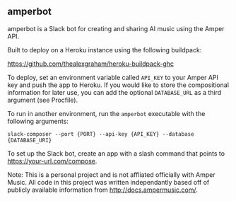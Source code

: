 amperbot
-------------------
amperbot is a Slack bot for creating and sharing AI music using the Amper API.

Built to deploy on a Heroku instance using the following buildpack:

https://github.com/thealexgraham/heroku-buildpack-ghc

To deploy, set an environment variable called `API_KEY` to your Amper API key and push the app
to Heroku. If you would like to store the compositional information for later use, you can add
the optional `DATABASE_URL` as a third argument (see Procfile).

To run in another environment, run the `amperbot` executable with the following arguments:

`slack-composer --port {PORT} --api-key {API_KEY} --database {DATABASE_URI}`

To set up the Slack bot, create an app with a slash command that points to https://your-url.com/compose.

Note: This is a personal project and is not affliated officially with Amper Music. All code in this project
was written independantly based off of publicly available information from http://docs.ampermusic.com/.
